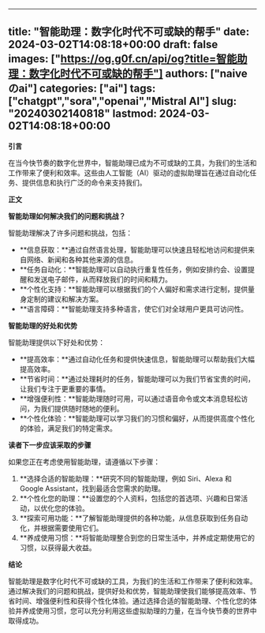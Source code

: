 
---
title: "智能助理：数字化时代不可或缺的帮手"
date: 2024-03-02T14:08:18+00:00
draft: false
images: ["https://og.g0f.cn/api/og?title=智能助理：数字化时代不可或缺的帮手"]
authors: ["naiveのai"]
categories: ["ai"]
tags: ["chatgpt","sora","openai","Mistral AI"]
slug: "20240302140818"
lastmod: 2024-03-02T14:08:18+00:00
---
**引言**

在当今快节奏的数字化世界中，智能助理已成为不可或缺的工具，为我们的生活和工作带来了便利和效率。这些由人工智能（AI）驱动的虚拟助理旨在通过自动化任务、提供信息和执行广泛的命令来支持我们。

**正文**

**智能助理如何解决我们的问题和挑战？**

智能助理解决了许多问题和挑战，包括：

* **信息获取：**通过自然语言处理，智能助理可以快速且轻松地访问和提供来自网络、新闻和各种其他来源的信息。
* **任务自动化：**智能助理可以自动执行重复性任务，例如安排约会、设置提醒和发送电子邮件，从而释放我们的时间和精力。
* **个性化支持：**智能助理可以根据我们的个人偏好和需求进行定制，提供量身定制的建议和解决方案。
* **语言障碍：**智能助理支持多种语言，使它们对全球用户更具可访问性。

**智能助理的好处和优势**

智能助理提供以下好处和优势：

* **提高效率：**通过自动化任务和提供快速信息，智能助理可以帮助我们大幅提高效率。
* **节省时间：**通过处理耗时的任务，智能助理可以为我们节省宝贵的时间，让我们专注于更重要的事情。
* **增强便利性：**智能助理随时可用，可以通过语音命令或文本消息轻松访问，为我们提供随时随地的便利。
* **个性化体验：**智能助理可以学习我们的习惯和偏好，从而提供高度个性化的体验，满足我们的特定需求。

**读者下一步应该采取的步骤**

如果您正在考虑使用智能助理，请遵循以下步骤：

1. **选择合适的智能助理：**研究不同的智能助理，例如 Siri、Alexa 和 Google Assistant，找到最适合您需求的助理。
2. **个性化您的助理：**设置您的个人资料，包括您的首选项、兴趣和日常活动，以优化您的体验。
3. **探索可用功能：**了解智能助理提供的各种功能，从信息获取到任务自动化，并根据需要使用它们。
4. **养成使用习惯：**将智能助理整合到您的日常生活中，并养成定期使用它的习惯，以获得最大收益。

**结论**

智能助理是数字化时代不可或缺的工具，为我们的生活和工作带来了便利和效率。通过解决我们的问题和挑战，提供好处和优势，智能助理使我们能够提高效率、节省时间、增强便利性和获得个性化体验。通过选择合适的智能助理、个性化您的体验并养成使用习惯，您可以充分利用这些虚拟助理的力量，在当今快节奏的世界中取得成功。